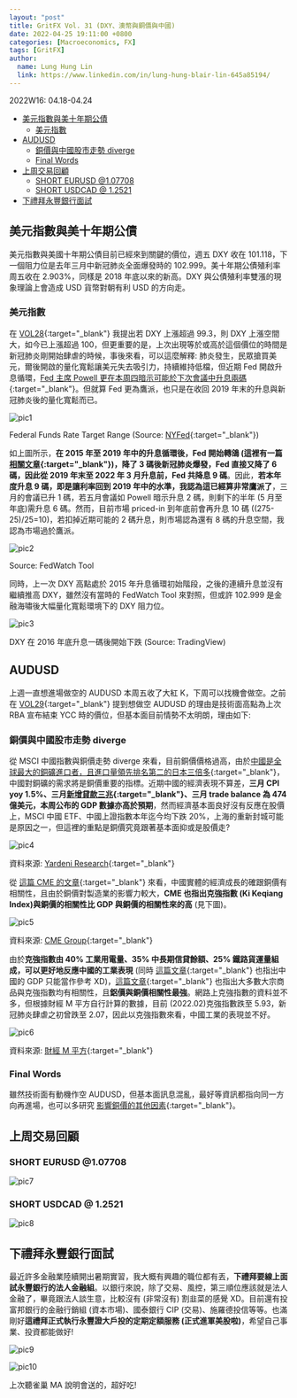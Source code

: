 ```yaml
---
layout: "post"
title: GritFX Vol. 31 (DXY、澳幣與銅價與中國)
date: 2022-04-25 19:11:00 +0800
categories: [Macroeconomics, FX]
tags: [GritFX]
author:
  name: Lung Hung Lin
  link: https://www.linkedin.com/in/lung-hung-blair-lin-645a85194/ 
---
```

2022W16: 04.18-04.24
- [美元指數與美十年期公債](#美元指數與美十年期公債)
  - [美元指數](#美元指數)
- [AUDUSD](#audusd)
  - [銅價與中國股市走勢 diverge](#銅價與中國股市走勢-diverge)
  - [Final Words](#final-words)
- [上周交易回顧](#上周交易回顧)
  - [SHORT EURUSD @1.07708](#short-eurusd-107708)
  - [SHORT USDCAD @ 1.2521](#short-usdcad--12521)
- [下禮拜永豐銀行面試](#下禮拜永豐銀行面試)
  
## 美元指數與美十年期公債
美元指數與美國十年期公債目前已經來到關鍵的價位，週五 DXY 收在 101.118，下一個阻力位是去年三月中新冠肺炎全面爆發時的 102.999。美十年期公債殖利率周五收在 2.903%，同樣是 2018 年底以來的新高。DXY 與公債殖利率雙漲的現象理論上會造成 USD 貨幣對朝有利 USD 的方向走。

### 美元指數
在 [VOL28](https://financeprotein.com/macroeconomics/fx/GritFX-VOL28/){:target="_blank"} 我提出若 DXY 上漲超過 99.3，則 DXY 上漲空間大，如今已上漲超過 100，但更重要的是，上次出現等於或高於這個價位的時間是新冠肺炎剛開始肆虐的時候，事後來看，可以這麼解釋: 肺炎發生，民眾搶買美元，爾後開啟的量化寬鬆讓美元失去吸引力，持續維持低檔，但近期 Fed 開啟升息循環，[Fed 主席 Powell 更在本周四暗示可能於下次會議中升息兩碼](https://www.investopedia.com/powell-50-basis-points-on-the-table-at-may-meeting-5248267){:target="_blank"}。但就算 Fed 更為鷹派，也只是在收回 2019 年末的升息與新冠肺炎後的量化寬鬆而已。

![pic1](https://lh3.googleusercontent.com/pw/AM-JKLVBFWwcgy8f-fIiJwGtcE9Oa6_dZJK2p5dVH6tmhm_50hYb43o_c3I0tboGb4ufY1Jb6-jghgXyIpa59N2Q7jSqsABVPSh6pLZ1lqFmyyRjmkunKoY4R_S8N5T4Zi_PMUpnUPKLkWX_1M6L9FIA8MlJ=w1200-h458-no?authuser=0)

Federal Funds Rate Target Range (Source: [NYFed](){:target="_blank"})

如上圖所示，**在 2015 年至 2019 年中的升息循環後，Fed 開始轉鴿 (這裡有一篇 [相關文章](https://finance.sina.com.cn/stock/usstock/clues/hg/2019-12-28/doc-iihnzhfz7745306.shtml){:target="_blank"})，降了 3 碼後新冠肺炎爆發，Fed 直接又降了 6 碼，因此從 2019 年末至 2022 年 3 月升息前，Fed 共降息 9 碼**。因此，**若本年度升息 9 碼，即是讓利率回到 2019 年中的水準，我認為這已經算非常鷹派了**，三月的會議已升 1 碼，若五月會議如 Powell 暗示升息 2 碼，則剩下的半年 (5 月至年底)需升息 6 碼。然而，目前市場 priced-in 到年底前會再升息 10 碼 ((275-25)/25=10)，若扣掉近期可能的 2 碼升息，則市場認為還有 8 碼的升息空間，我認為市場過於鷹派。

![pic2](https://lh3.googleusercontent.com/pw/AM-JKLVRQzAM2mMdCiePy32jNL9gmlXi-wTthCHT5G21N0NdhjtAfrrF_Dw1HcefyBZ8QAtl-Mhp-QIji_vP5mSkRmT93M47HeEKHagB-5e-VX1_R45eGyLsLqRrPTHS6eVp7J7dSCHS-RYMEpUycsVm27bo=w1059-h601-no?authuser=0)

Source: FedWatch Tool

同時，上一次 DXY 高點處於 2015 年升息循環初始階段，之後的連續升息並沒有繼續推高 DXY，雖然沒有當時的 FedWatch Tool 來對照，但或許 102.999 是金融海嘯後大幅量化寬鬆環境下的 DXY 阻力位。

![pic3](https://lh3.googleusercontent.com/pw/AM-JKLUCfL83-1gb99dJXxmZk5gCRPOG2KZSuV9_XTmSECFrYMD8bpo6cc5VzXCr08pjCt4CSQyrRhUJ37LODtPMgkMC2ZBkhT_0dlML6ICJ31U6DVhsFiD39pHTNtGrKhyz4ZxdPgCiyAFx1cUzEksezwGl=w1400-h747-no?authuser=0)

DXY 在 2016 年底升息一碼後開始下跌 (Source: TradingView)

## AUDUSD

上週一直想進場做空的 AUDUSD 本周五收了大紅 K，下周可以找機會做空。之前在 [VOL29](https://financeprotein.com/macroeconomics/fx/GritFX-VOL29/){:target="_blank"} 提到想做空 AUDUSD 的理由是技術面高點為上次 RBA 宣布結束 YCC 時的價位，但基本面目前情勢不太明朗，理由如下:
### 銅價與中國股市走勢 diverge

從 MSCI 中國指數與銅價走勢 diverge 來看，目前銅價價格過高，由於[中國是全球最大的銅礦進口者，且進口量領先排名第二的日本三倍多](https://wits.worldbank.org/trade/comtrade/en/country/ALL/year/2018/tradeflow/Imports/partner/WLD/product/260300){:target="_blank"}，中國對銅礦的需求將是銅價重要的指標。近期中國的經濟表現不算差，**三月 CPI yoy 1.5%、三月[新增貸款三兆](https://www.investing.com/economic-calendar/chinese-new-loans-1060){:target="_blank"}、三月 trade balance 為 474 億美元，本周公布的 GDP 數據亦高於預期**，然而經濟基本面良好沒有反應在股價上，MSCI 中國 ETF、中國上證指數本年迄今均下跌 20%，上海的重新封城可能是原因之一，但這裡的重點是銅價究竟跟著基本面抑或是股價走?

![pic4](https://lh3.googleusercontent.com/pw/AM-JKLWVqDEQIkxrY41doGagBwnDwVb8Q040REtqHTTTG1WN0SAlJS4eodNN5AjAUrr9kKmmPzlVLmy0gXMv-DKW28SUdD4SfDYrt0e4nm_Wk9MM6foCjLV7VRA2bhQKRLaIEKZRaLLa6P_oHjP5v1gGtmi_=w942-h499-no?authuser=0)

資料來源: [Yardeni Research](https://www.yardeni.com/pub/coppercorrel.pdf){:target="_blank"}

從 [這篇 CME 的文章](https://www.cmegroup.com/education/featured-reports/the-economics-of-copper-demand-supply-and-options.html){:target="_blank"} 來看，中國實體的經濟成長的確跟銅價有相關性，且由於銅價對製造業的影響力較大，**CME 也指出克強指數 (Ki Keqiang Index)與銅價的相關性比 GDP 與銅價的相關性來的高** (見下圖)。

![pic5](https://lh3.googleusercontent.com/pw/AM-JKLU-TYc9-SSaXlnfMKkfIDTpeEBGhgdhDE-7vJMvfbwVp02JfLqxOjNRdiRL0nwyjLYMrI7HIm_IyRMYI-hfv8cRPEBmzDslRgHPdBF8FpNhoLEfeyfQg5ng2hMRDqu575VooexUKlm6Q6a5ikkS0QfW=w720-h500-no?authuser=0)

資料來源: [CME Group](https://www.cmegroup.com/education/featured-reports/the-economics-of-copper-demand-supply-and-options.html){:target="_blank"}

由於**克強指數由 40% 工業用電量、35% 中長期信貸餘額、25% 鐵路貨運量組成，可以更好地反應中國的工業表現** (同時 [這篇文章](http://www.tabf.org.tw/BECommon/Doc/FormEdit/1183.pdf){:target="_blank"} 也指出中國的 GDP 只能當作參考 XD)，[這篇文章](https://www.cmegroup.com/insights/economic-research/2021/tracking-commodities-with-li-keqiang-index.html){:target="_blank"} 也指出大多數大宗商品與克強指數均有相關性，且**鋁價與銅價相關性最強**。網路上克強指數的資料並不多，但根據財經 M 平方自行計算的數據，目前 (2022.02)克強指數跌至 5.93，新冠肺炎肆虐之初曾跌至 2.07，因此以克強指數來看，中國工業的表現並不好。

![pic6](https://lh3.googleusercontent.com/pw/AM-JKLU9ajKNDfCypqb1OjDl2aw0qj0EG7_W0KrS1Pqtn5D5bXPTx8JZnUCabqwGlltcsC0kSr7LBfjg_-yUuP1d0EU27yZkvIZBYuFRgJ9K1AU67VKY_jBCv9AgaQPh1nAfDiTgzsP9baMZ9OeN5xBvPBeY=w978-h622-no?authuser=0)

資料來源: [財經 M 平方](https://www.macromicro.me/charts/778/mm-cn-li-keqiang-index){:target="_blank"}

### Final Words
雖然技術面有動機作空 AUDUSD，但基本面訊息混亂，最好等資訊都指向同一方向再進場，也可以多研究 [影響銅價的其他因素](https://materials-risk.com/copper-prices-top-10-important-drivers/){:target="_blank"}。

## 上周交易回顧
### SHORT EURUSD @1.07708

![pic7](https://lh3.googleusercontent.com/pw/AM-JKLX3_S-xZEkCmKclIwqZfINgkEiGyLrvq0YsCm-VW3STdXgLYXSpxtNHp7DYunk2CEkydNBHW90FY4CdYKh7EM5P4rPChFOMeHGwWMtRwEa-66OUTSc3Osjfe9CNy89Q18GKAIltnpc_uZmdLuFx8o8q=w843-h893-no?authuser=0)

### SHORT USDCAD @ 1.2521

![pic8](https://lh3.googleusercontent.com/pw/AM-JKLUackL6D35ypCIxjLTeIOzGpSXDk5BLXwea2LvFyJEnTR-twtJ-cr_qxSsOJNzjHmn1lWdZHtyAzWFLOQXcZXHhi9oojo9FLGBL7n1yRB8ViRY4K-t5f_YR-soCennC8heeqLBVG33tZXavhP2Xhvm7=w745-h893-no?authuser=0)

## 下禮拜永豐銀行面試
最近許多金融業陸續開出暑期實習，我大概有興趣的職位都有丟，**下禮拜要線上面試永豐銀行的法人金融組**。以銀行來說，除了交易、風控，第三順位應該就是法人金融了，畢竟跟法人談生意，比較沒有 (非常沒有) 割韭菜的感覺 XD。目前還有投富邦銀行的金融行銷組 (資本市場)、國泰銀行 CIP (交易)、施羅德投信等等。也滿剛好**這禮拜正式執行永豐證大戶投的定期定額服務 (正式進軍美股啦)**，希望自己事業、投資都能做好! 

![pic9](https://lh3.googleusercontent.com/pw/AM-JKLUxGJ8g6O8mrvefhtXnTb3H1pzG7z_cZ6NZlzFUjKJP6Loynuc4wbPqYr2xpL3HRi7--ciPT5Mv5_1KW406Vy2vK4X3e8KiSMxNvsM1E8kmX9-nbQNNden3hNTxWU6qBdEQxIdkPsKE-HG6SjRb-tDl=w555-h893-no?authuser=0)


![pic10](https://lh3.googleusercontent.com/pw/AM-JKLUDF7BVPr5xcrfd97VR82ZwFGu2dFQSmNuROGopkInE04O0ymoajPHobvwmdIKEA-U0EVIZDpx9ozCZn7JHQ2I6cAzXP3iGAsjEGhoKPysGsHNb-eNPtUicClv7ChHYhReKnkLq0HlbYZk1GIbRyD_c=w1190-h893-no?authuser=0)

上次聽雀巢 MA 說明會送的，超好吃!